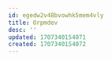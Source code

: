 ```yaml
---
id: egedw2v48bvowhk5mem4vly
title: Orpmdev
desc: ''
updated: 1707340154071
created: 1707340154072
---
```

